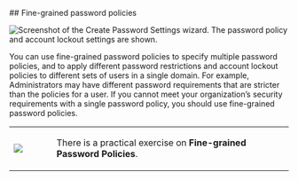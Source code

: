 <p>﻿## Fine-grained password policies</p>
<p><img src="....\Linked_Image_Files\1.2.4.png" alt="Screenshot of the Create Password Settings wizard. The password policy and account lockout settings are shown. " /></p>
<p>You can use fine-grained password policies to specify multiple password policies, and to apply different password restrictions and account lockout policies to different sets of users in a single domain. For example, Administrators may have different password requirements that are stricter than the policies for a user. If you cannot meet your organization’s security requirements with a single password policy, you should use fine-grained password policies.</p>
<table>
<tbody>
<tr>
<td width="78"><img src="/static/0.1.5.png"/>
</td>
<td width="534">
<p>There is a practical exercise on <strong>Fine-grained Password Policies</strong>.</p>
</td>
</tr>
</tbody>
</table>

